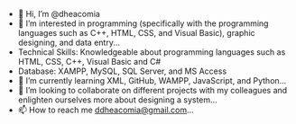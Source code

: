- 👋 Hi, I’m @dheacomia
- 👀 I’m interested in programming (specifically with the programming languages such as C++, HTML, CSS, and Visual Basic), graphic designing, and data entry...
- Technical Skills:  Knowledgeable about programming languages such as HTML, CSS, C++, Visual Basic and C#
- Database: XAMPP, MySQL, SQL Server, and MS Access
- 🌱 I’m currently learning XML, GitHub, WAMPP, JavaScript, and Python...
- 💞️ I’m looking to collaborate on different projects with my colleagues and enlighten ourselves more about designing a system...
- 📫 How to reach me ddheacomia@gmail.com...
  
<!---
dheacomia/dheacomia is a ✨ special ✨ repository because its `README.md` (this file) appears on your GitHub profile.
You can click the Preview link to take a look at your changes.
--->
